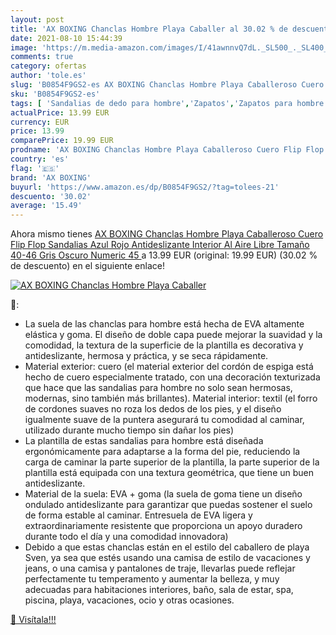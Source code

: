 ```yaml
---
layout: post
title: 'AX BOXING Chanclas Hombre Playa Caballer al 30.02 % de descuento'
date: 2021-08-10 15:44:39
image: 'https://m.media-amazon.com/images/I/41awnnvQ7dL._SL500_._SL400_.jpg'
comments: true
category: ofertas
author: 'tole.es'
slug: 'B0854F9GS2-es AX BOXING Chanclas Hombre Playa Caballeroso Cuero Flip...'
sku: 'B0854F9GS2-es'
tags: [ 'Sandalias de dedo para hombre','Zapatos','Zapatos para hombre','Zapatos y complementos','ax boxing','chanclas', ]
actualPrice: 13.99 EUR
currency: EUR
price: 13.99
comparePrice: 19.99 EUR
prodname: 'AX BOXING Chanclas Hombre Playa Caballeroso Cuero Flip Flop Sandalias Azul Rojo Antideslizante Interior Al Aire Libre Tamaño 40-46  Gris Oscuro  Numeric 45 '
country: 'es'
flag: '🇪🇸'
brand: 'AX BOXING'
buyurl: 'https://www.amazon.es/dp/B0854F9GS2/?tag=tolees-21'
descuento: '30.02'
average: '15.49'
---
```


Ahora mismo tienes [AX BOXING Chanclas Hombre Playa Caballeroso Cuero Flip Flop Sandalias Azul Rojo Antideslizante Interior Al Aire Libre Tamaño 40-46  Gris Oscuro  Numeric 45 ](https://www.amazon.es/dp/B0854F9GS2/?tag=tolees-21) a 13.99 EUR (original: 19.99 EUR) (30.02 %  de descuento) en el siguiente enlace!

[![AX BOXING Chanclas Hombre Playa Caballer](https://m.media-amazon.com/images/I/41awnnvQ7dL._SL500_._SL400_.jpg)](https://www.amazon.es/dp/B0854F9GS2/?tag=tolees-21)

🔎:

- La suela de las chanclas para hombre está hecha de EVA altamente elástica y goma. El diseño de doble capa puede mejorar la suavidad y la comodidad, la textura de la superficie de la plantilla es decorativa y antideslizante, hermosa y práctica, y se seca rápidamente.
- Material exterior: cuero (el material exterior del cordón de espiga está hecho de cuero especialmente tratado, con una decoración texturizada que hace que las sandalias para hombre no solo sean hermosas, modernas, sino también más brillantes). Material interior: textil (el forro de cordones suaves no roza los dedos de los pies, y el diseño igualmente suave de la puntera asegurará tu comodidad al caminar, utilizado durante mucho tiempo sin dañar los pies)
- La plantilla de estas sandalias para hombre está diseñada ergonómicamente para adaptarse a la forma del pie, reduciendo la carga de caminar la parte superior de la plantilla, la parte superior de la plantilla está equipada con una textura geométrica, que tiene un buen antideslizante.
- Material de la suela: EVA + goma (la suela de goma tiene un diseño ondulado antideslizante para garantizar que puedas sostener el suelo de forma estable al caminar. Entresuela de EVA ligera y extraordinariamente resistente que proporciona un apoyo duradero durante todo el día y una comodidad innovadora)
- Debido a que estas chanclas están en el estilo del caballero de playa Sven, ya sea que estés usando una camisa de estilo de vacaciones y jeans, o una camisa y pantalones de traje, llevarlas puede reflejar perfectamente tu temperamento y aumentar la belleza, y muy adecuadas para habitaciones interiores, baño, sala de estar, spa, piscina, playa, vacaciones, ocio y otras ocasiones.

[🛒 Visítala!!!](https://www.amazon.es/dp/B0854F9GS2/?tag=tolees-21)
